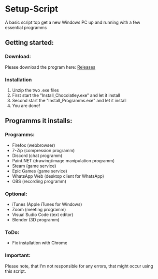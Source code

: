 # Setup-Script
A basic script top get a new Windows PC up and running with a few essential programms

## Getting started:

### Download:
Please download the program here:
[Releases](https://github.com/ellwoodb/Windows-Setup-Script/releases)

### Installation
1. Unzip the two .exe files
2. First start the "Install_Chocolatley.exe" and let it install
3. Second start the "Install_Programms.exe" and let it install
4. You are done!

## Programms it installs:

### Programms:
- Firefox (webbrowser)
- 7-Zip (compression programm)
- Discord (chat programm)
- Paint.NET (drawing/image manipulation programm)
- Steam (game service)
- Epic Games (game service)
- WhatsApp Web (desktop client for WhatsApp)
- OBS (recording programm)

### Optional:
- iTunes (Apple iTunes for Windows)
- Zoom (meeting programm)
- Visual Sudio Code (text editor)
- Blender (3D programm)

### ToDo:
- Fix installation with Chrome

### Important:
Please note, that I'm not responsible for any errors, that might occur using this script.
